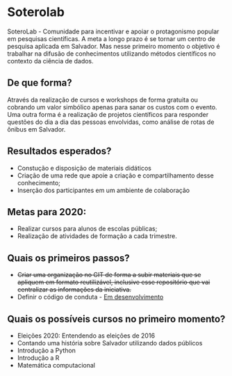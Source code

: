 # Soterolab
SoteroLab - Comunidade para incentivar e apoiar o protagonismo popular em pesquisas científicas. A meta a longo prazo é se tornar um centro de pesquisa aplicada em Salvador. Mas nesse primeiro momento o objetivo é trabalhar na difusão de conhecimentos utilizando métodos científicos no contexto da ciência de dados.

## De que forma? 
Através da realização de cursos e workshops de forma gratuita ou cobrando um valor simbólico apenas para sanar os custos com o evento. Uma outra forma é a realização de projetos científicos para responder questões do dia a dia das pessoas envolvidas, como análise de rotas de ônibus em Salvador.

## Resultados esperados? 
- Constução e disposição de materiais didáticos
- Criação de uma rede que apoie a criação e compartilhamento desse conhecimento;
- Inserção dos participantes em um ambiente de colaboração

## Metas para 2020:
- Realizar cursos para alunos de escolas públicas;
- Realização de atividades de formação a cada trimestre.

## Quais os primeiros passos?
- ~~Criar uma organização no GIT de forma a subir materiais que se apliquem em formato reutilizável, inclusive esse repositório que vai centralizar as informações da iniciativa.~~
- Definir o código de conduta - [Em desenvolvimento](https://github.com/soterolab/soterolab/wiki/C%C3%B3digo-de-Conduta)

## Quais os possíveis cursos no primeiro momento? 
- Eleições 2020: Entendendo as eleições de 2016 
- Contando uma história sobre Salvador utilizando dados públicos
- Introdução a Python
- Introdução a R
- Matemática computacional
